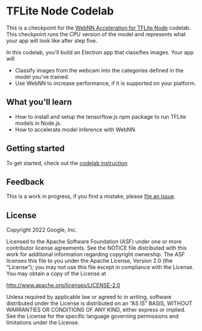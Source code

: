 # TFLite Node Codelab

This is a checkpoint for the [WebNN Acceleration for TFLite Node][codelab] codelab. This checkpoint runs the CPU version of the model and represents what your app will look like after step five.

In this codelab, you'll build an Electron app that classifies images. Your app will

* Classify images from the webcam into the categories defined in the model you've trained.
* Use WebNN to increase performance, if it is supported on your platform.

## What you'll learn

* How to install and setup the tensorflow.js npm package to run TFLite models in Node.js.
* How to accelerate model inference with WebNN.

## Getting started

To get started, check out the [codelab instruction][codelab]


## Feedback

This is a work in progress, if you find a mistake, please [file an issue][git-issue].


## License

Copyright 2022 Google, Inc.

Licensed to the Apache Software Foundation (ASF) under one or more contributor
license agreements. See the NOTICE file distributed with this work for
additional information regarding copyright ownership. The ASF licenses this
file to you under the Apache License, Version 2.0 (the “License”); you may not
use this file except in compliance with the License. You may obtain a copy of
the License at

http://www.apache.org/licenses/LICENSE-2.0

Unless required by applicable law or agreed to in writing, software distributed
under the License is distributed on an “AS IS” BASIS, WITHOUT WARRANTIES OR
CONDITIONS OF ANY KIND, either express or implied. See the License for the
specific language governing permissions and limitations under the License.


[codelab]: TODO
[git-issue]: TODO
